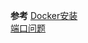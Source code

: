 **参考**
[Docker安装](https://www.cnblogs.com/be-an-artist/p/7741118.html)  
[端口问题](https://www.cnblogs.com/hsz-csy/p/9183946.html)  